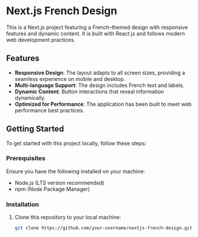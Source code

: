 # Next.js French Design

This is a Next.js project featuring a French-themed design with responsive features and dynamic content. It is built with React.js and follows modern web development practices.

## Features

- **Responsive Design**: The layout adapts to all screen sizes, providing a seamless experience on mobile and desktop.
- **Multi-language Support**: The design includes French text and labels.
- **Dynamic Content**: Button interactions that reveal information dynamically.
- **Optimized for Performance**: The application has been built to meet web performance best practices.

## Getting Started

To get started with this project locally, follow these steps:

### Prerequisites

Ensure you have the following installed on your machine:

- Node.js (LTS version recommended)
- npm (Node Package Manager)

### Installation

1. Clone this repository to your local machine:
   ```bash
   git clone https://github.com/your-username/nextjs-french-design.git
